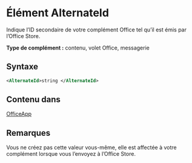 # <a name="alternateid-element"></a>Élément AlternateId

Indique l’ID secondaire de votre complément Office tel qu’il est émis par l’Office Store.

**Type de complément :** contenu, volet Office, messagerie

## <a name="syntax"></a>Syntaxe

```XML
<AlternateId>string </AlternateId>
```

## <a name="contained-in"></a>Contenu dans

[OfficeApp](officeapp.md)

## <a name="remarks"></a>Remarques

Vous ne créez pas cette valeur vous-même, elle est affectée à votre complément lorsque vous l’envoyez à l’Office Store.

